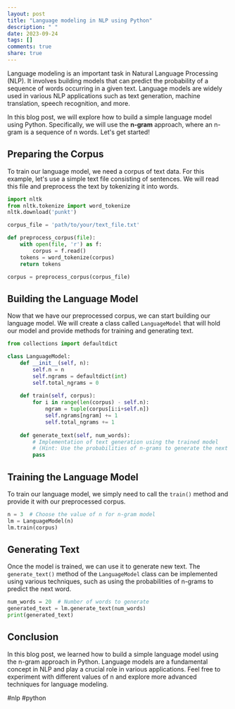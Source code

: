 ```yaml
---
layout: post
title: "Language modeling in NLP using Python"
description: " "
date: 2023-09-24
tags: []
comments: true
share: true
---
```


Language modeling is an important task in Natural Language Processing (NLP). It involves building models that can predict the probability of a sequence of words occurring in a given text. Language models are widely used in various NLP applications such as text generation, machine translation, speech recognition, and more.

In this blog post, we will explore how to build a simple language model using Python. Specifically, we will use the **n-gram** approach, where an n-gram is a sequence of n words. Let's get started!

## Preparing the Corpus

To train our language model, we need a corpus of text data. For this example, let's use a simple text file consisting of sentences. We will read this file and preprocess the text by tokenizing it into words. 

```python
import nltk
from nltk.tokenize import word_tokenize
nltk.download('punkt')

corpus_file = 'path/to/your/text_file.txt'

def preprocess_corpus(file):
    with open(file, 'r') as f:
        corpus = f.read()
    tokens = word_tokenize(corpus)
    return tokens

corpus = preprocess_corpus(corpus_file)
```

## Building the Language Model

Now that we have our preprocessed corpus, we can start building our language model. We will create a class called `LanguageModel` that will hold our model and provide methods for training and generating text.

```python
from collections import defaultdict

class LanguageModel:
    def __init__(self, n):
        self.n = n
        self.ngrams = defaultdict(int)
        self.total_ngrams = 0
    
    def train(self, corpus):
        for i in range(len(corpus) - self.n):
            ngram = tuple(corpus[i:i+self.n])
            self.ngrams[ngram] += 1
            self.total_ngrams += 1
    
    def generate_text(self, num_words):
        # Implementation of text generation using the trained model
        # (Hint: Use the probabilities of n-grams to generate the next word)
        pass
```

## Training the Language Model

To train our language model, we simply need to call the `train()` method and provide it with our preprocessed corpus.

```python
n = 3  # Choose the value of n for n-gram model
lm = LanguageModel(n)
lm.train(corpus)
```

## Generating Text

Once the model is trained, we can use it to generate new text. The `generate_text()` method of the `LanguageModel` class can be implemented using various techniques, such as using the probabilities of n-grams to predict the next word.

```python
num_words = 20  # Number of words to generate
generated_text = lm.generate_text(num_words)
print(generated_text)
```

## Conclusion

In this blog post, we learned how to build a simple language model using the n-gram approach in Python. Language models are a fundamental concept in NLP and play a crucial role in various applications. Feel free to experiment with different values of n and explore more advanced techniques for language modeling.

#nlp #python